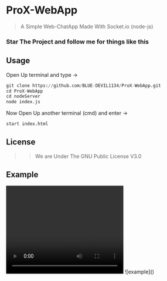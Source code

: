 # ProX-WebApp

>
> A Simple Web-ChatApp Made With Socket.io (node-js)
> 

### Star The Project and follow me for things like this

## Usage
Open Up terminal and type ->
```python
git clone https://github.com/BLUE-DEVIL1134/ProX-WebApp.git
cd ProX-WebApp
cd nodeServer
node index.js
```

Now Open Up another terminal (cmd) and enter ->
```python
start index.html
```

## License
>> We are Under The GNU Public License V3.0

## Example
<video width="320" height="240" controls>
  <source src="imgs/ice_video_20201004-150709.mp4" type="video/mp4">
</video>
![example]()

